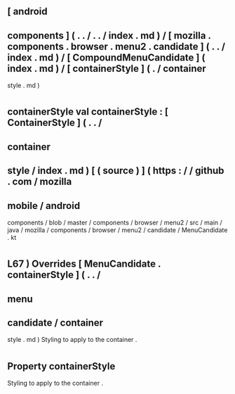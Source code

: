 [
android
-
components
]
(
.
.
/
.
.
/
index
.
md
)
/
[
mozilla
.
components
.
browser
.
menu2
.
candidate
]
(
.
.
/
index
.
md
)
/
[
CompoundMenuCandidate
]
(
index
.
md
)
/
[
containerStyle
]
(
.
/
container
-
style
.
md
)
#
containerStyle
val
containerStyle
:
[
ContainerStyle
]
(
.
.
/
-
container
-
style
/
index
.
md
)
[
(
source
)
]
(
https
:
/
/
github
.
com
/
mozilla
-
mobile
/
android
-
components
/
blob
/
master
/
components
/
browser
/
menu2
/
src
/
main
/
java
/
mozilla
/
components
/
browser
/
menu2
/
candidate
/
MenuCandidate
.
kt
#
L67
)
Overrides
[
MenuCandidate
.
containerStyle
]
(
.
.
/
-
menu
-
candidate
/
container
-
style
.
md
)
Styling
to
apply
to
the
container
.
#
#
#
Property
containerStyle
-
Styling
to
apply
to
the
container
.
